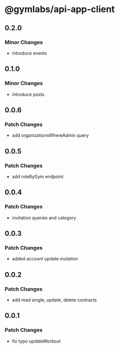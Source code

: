 # @gymlabs/api-app-client

## 0.2.0

### Minor Changes

- introduce events

## 0.1.0

### Minor Changes

- introduce posts

## 0.0.6

### Patch Changes

- add organizationsWhereAdmin query

## 0.0.5

### Patch Changes

- add roleByGym endpoint

## 0.0.4

### Patch Changes

- invitation queries and category

## 0.0.3

### Patch Changes

- added account update mutation

## 0.0.2

### Patch Changes

- add read single, update, delete contracts

## 0.0.1

### Patch Changes

- fix typo updateWorkout
